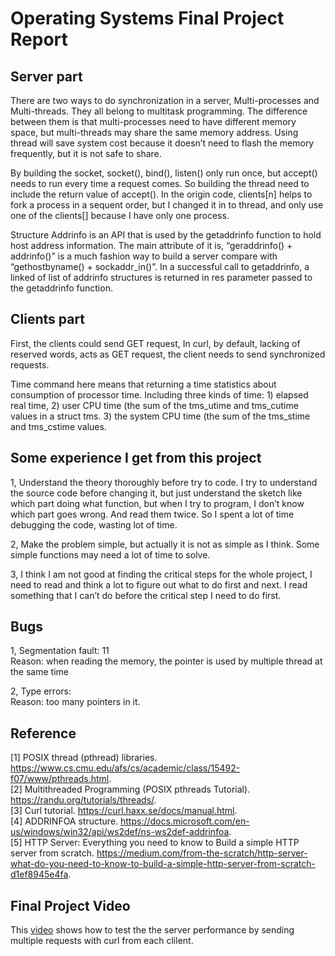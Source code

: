 # Operating Systems Final Project Report

## Server part

There are two ways to do synchronization in a server, Multi-processes and Multi-threads. They
all belong to multitask programming. The difference between them is that multi-processes need
to have different memory space, but multi-threads may share the same memory address. Using
thread will save system cost because it doesn’t need to flash the memory frequently, but it is not
safe to share.

By building the socket, socket(), bind(), listen() only run once, but accept() needs to run every
time a request comes. So building the thread need to include the return value of accept().
In the origin code, clients[n] helps to fork a process in a sequent order, but I changed it in to
thread, and only use one of the clients[] because I have only one process.

Structure Addrinfo is an API that is used by the getaddrinfo function to hold host address
information. The main attribute of it is, “geraddrinfo() + addrinfo()” is a much fashion way to build
a server compare with “gethostbyname() + sockaddr_in()”. In a successful call to getaddrinfo, a
linked of list of addrinfo structures is returned in res parameter passed to the getaddrinfo
function.

## Clients part

First, the clients could send GET request, In curl, by default, lacking of reserved words, acts as
GET request, the client needs to send synchronized requests.

Time command here means that returning a time statistics about consumption of processor
time. Including three kinds of time: 1) elapsed real time, 2) user CPU time (the sum of the
tms_utime and tms_cutime values in a struct tms. 3) the system CPU time (the sum of the
tms_stime and tms_cstime values.

## Some experience I get from this project

1, Understand the theory thoroughly before try to code.
I try to understand the source code before changing it, but just understand the sketch like which
part doing what function, but when I try to program, I don’t know which part goes wrong. And
read them twice. So I spent a lot of time debugging the code, wasting lot of time.

2, Make the problem simple, but actually it is not as simple as I think.
Some simple functions may need a lot of time to solve.

3, I think I am not good at finding the critical steps for the whole project, I need to read and think
a lot to figure out what to do first and next.
I read something that I can’t do before the critical step I need to do first.

## Bugs

1, Segmentation fault: 11  
Reason: when reading the memory, the pointer is used by multiple thread at the same time

2, Type errors:  
Reason: too many pointers in it.

## Reference

[1] POSIX thread (pthread) libraries. https://www.cs.cmu.edu/afs/cs/academic/class/15492-f07/www/pthreads.html.  
[2] Multithreaded Programming (POSIX pthreads Tutorial). https://randu.org/tutorials/threads/.  
[3] Curl tutorial. https://curl.haxx.se/docs/manual.html.  
[4] ADDRINFOA structure. https://docs.microsoft.com/en-us/windows/win32/api/ws2def/ns-ws2def-addrinfoa.  
[5] HTTP Server: Everything you need to know to Build a simple HTTP server from scratch. https://medium.com/from-the-scratch/http-server-what-do-you-need-to-know-to-build-a-simple-http-server-from-scratch-d1ef8945e4fa.  

## Final Project Video
This [video](https://media.pdx.edu/media/CS533+final+project%2C+Cecilia%2C++June+11th+2020%2C+/0_9dl13581) shows how to test the the server performance by sending multiple requests with curl from each clilent.
